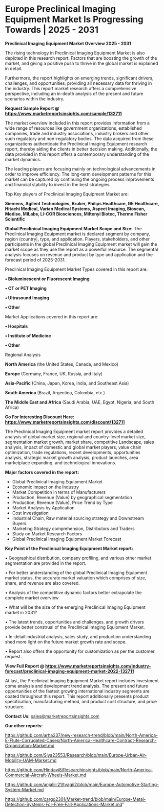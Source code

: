 # Europe Preclinical Imaging Equipment Market Is Progressing Towards | 2025 - 2031

<Strong> Preclinical Imaging Equipment Market Overview 2025 - 2031</strong>

The rising technology in Preclinical Imaging Equipment Market is also depicted in this research report. Factors that are boosting the growth of the market, and giving a positive push to thrive in the global market is explained in detail.

Furthermore, the report highlights on emerging trends, significant drivers, challenges, and opportunities, providing all necessary data for thriving in the industry. This report market research offers a comprehensive perspective, including an in-depth analysis of the present and future scenarios within the industry.

<strong>Request Sample Report @ <a href=https://www.marketreportsinsights.com/sample/132711>https://www.marketreportsinsights.com/sample/132711</a></strong>

The market overview included in this report provides information from a wide range of resources like government organizations, established companies, trade and industry associations, industry brokers and other such regulatory and non-regulatory bodies. The data acquired from these organizations authenticate the Preclinical Imaging Equipment research report, thereby aiding the clients in better decision making. Additionally, the data provided in this report offers a contemporary understanding of the market dynamics.

The leading players are focusing mainly on technological advancements in order to improve efficiency. The long-term development patterns for this market can be captured by continuing the ongoing process improvements and financial stability to invest in the best strategies.

Top Key players of Preclinical Imaging Equipment Market are:

<strong>Siemens, Agilent Technologies, Bruker, Philips Healthcare, GE Healthcare, Hitachi Medical, Varian Medical Systems, Aspect Imaging, Bioscan, Mediso, MILabs, LI-COR Biosciences, Miltenyi Biotec, Thermo Fisher Scientific</strong>

<strong><b>Global Preclinical Imaging Equipment Market Scope and Size:</b></strong>
The Preclinical Imaging Equipment market is declared segment by company, region (country), type, and application. Players, stakeholders, and other participants in the global Preclinical Imaging Equipment market will gain the market scope as they use the report as a powerful resource. The segmental analysis focuses on revenue and product by type and application and the forecast period of 2025-2031.

Preclinical Imaging Equipment Market Types covered in this report are:

<strong>• Bioluminescent or Fluorescent Imaging

• CT or PET Imaging

• Ultrasound Imaging

• Other</strong>

Market Applications covered in this report are:

<strong>• Hospitals

• Institute of Medicine

• Other</strong> 

Regional Analysis

<strong>North America</strong> (the United States, Canada, and Mexico)

<strong>Europe</strong> (Germany, France, UK, Russia, and Italy)

<strong>Asia-Pacific</strong> (China, Japan, Korea, India, and Southeast Asia)

<strong>South America</strong> (Brazil, Argentina, Colombia, etc.)

<strong>The Middle East and Africa</strong> (Saudi Arabia, UAE, Egypt, Nigeria, and South Africa)

<strong>Go For Interesting Discount Here: <a href=https://www.marketreportsinsights.com/discount/132711>https://www.marketreportsinsights.com/discount/132711</a></strong>

The Preclinical Imaging Equipment market report provides a detailed analysis of global market size, regional and country-level market size, segmentation market growth, market share, competitive Landscape, sales analysis, impact of domestic and global market players, value chain optimization, trade regulations, recent developments, opportunities analysis, strategic market growth analysis, product launches, area marketplace expanding, and technological innovations.

<strong><b>Major factors covered in the report:</b></strong>
<ul>
  <li>Global Preclinical Imaging Equipment Market </li>
  <li>Economic Impact on the Industry</li>
  <li>Market Competition in terms of Manufacturers</li>
  <li>Production, Revenue (Value) by geographical segmentation</li>
  <li>Production, Revenue (Value), Price Trend by Type</li>
  <li>Market Analysis by Application</li>
  <li>Cost Investigation</li>
  <li>Industrial Chain, Raw material sourcing strategy and Downstream Buyers</li>
  <li>Marketing Strategy comprehension, Distributors and Traders</li>
  <li>Study on Market Research Factors</li>
  <li>Global Preclinical Imaging Equipment Market Forecast</li>
</ul>

<strong><b>Key Point of the Preclinical Imaging Equipment Market report:</b></strong>

• Geographical distribution, company profiling, and various other market segmentation are provided in the report.

• For better understanding of the global Preclinical Imaging Equipment market status, the accurate market valuation which comprises of size, share, and revenue are also covered.

• Analysis of the competitive dynamic factors better extrapolate the complete market overview

• What will be the size of the emerging Preclinical Imaging Equipment market in 2031?

• The latest trends, opportunities and challenges, and growth drivers provide better construal of the Preclinical Imaging Equipment Market.

• In-detail industrial analysis, sales study, and production understanding shed more light on the future market growth rate and scope.

• Report also offers the opportunity for customization as per the customer request.

<strong><b>View Full Report @ <a href=https://www.marketreportsinsights.com/industry-forecast/preclinical-imaging-equipment-market-2022-132711>https://www.marketreportsinsights.com/industry-forecast/preclinical-imaging-equipment-market-2022-132711</a></b></strong>


At last, the Preclinical Imaging Equipment Market report includes investment come analysis and development trend analysis. The present and future opportunities of the fastest growing international industry segments are coated throughout this report. This report additionally presents product specification, manufacturing method, and product cost structure, and price structure.

<strong>Contact Us:</strong>
sales@marketreportsinsights.com

<strong>Our other reports:</strong>

<a href=https://github.com/arha237/new-research-trend/blob/main/North-America-E-Flute-Corrugated-Cases/North-America-Healthcare-Contract-Research-Organization-Market.md>https://github.com/arha237/new-research-trend/blob/main/North-America-E-Flute-Corrugated-Cases/North-America-Healthcare-Contract-Research-Organization-Market.md</a>

<a href=https://github.com/Siya23553/Research/blob/main/Europe-Urban-Air-Mobility-UAM-Market.md>https://github.com/Siya23553/Research/blob/main/Europe-Urban-Air-Mobility-UAM-Market.md</a>

<a href=https://github.com/Hindavi8/Researchinsights/blob/main/North-America-Commercial-Aircraft-Wheels-Market.md>https://github.com/Hindavi8/Researchinsights/blob/main/North-America-Commercial-Aircraft-Wheels-Market.md</a>

<a href=https://github.com/anjaliiii21/tyagii2/blob/main/Europe-Automotive-Starting-System-Market.md>https://github.com/anjaliiii21/tyagii2/blob/main/Europe-Automotive-Starting-System-Market.md</a>

<a href=https://github.com/cargo2301/Market-trend/blob/main/Europe-Metal-Detection-Systems-For-Free-Fall-Applications-Market.md>https://github.com/cargo2301/Market-trend/blob/main/Europe-Metal-Detection-Systems-For-Free-Fall-Applications-Market.md</a>"
